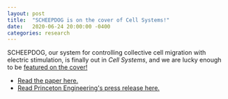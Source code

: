 ```yaml
---
layout: post
title:  "SCHEEPDOG is on the cover of Cell Systems!"
date:   2020-06-24 20:00:00 -0400
categories: research
---
```


SCHEEPDOG, our system for controlling collective cell migration with electric stimulation, is finally out in _Cell Systems_, and we are lucky enough to be [featured on the cover!](https://www.cell.com/cell-systems/issue?pii=S2405-4712(19)X0007-1#fullCover)

- [Read the paper here.](https://www.cell.com/cell-systems/fulltext/S2405-4712(20)30194-0)
- [Read Princeton Engineering's press release here.](https://engineering.princeton.edu/news/2020/06/24/researchers-use-electric-fields-herd-cells-flocks-sheep-0)